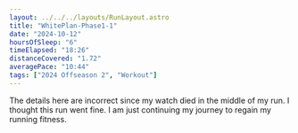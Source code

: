 ```yaml
---
layout: ../../../layouts/RunLayout.astro
title: "WhitePlan-Phase1-1"
date: "2024-10-12"
hoursOfSleep: "6"
timeElapsed: "18:26"
distanceCovered: "1.72"
averagePace: "10:44"
tags: ["2024 Offseason 2", "Workout"]
---
```


The details here are incorrect since my watch died in the middle of my run. I thought this run went fine. I am just continuing my journey to regain my running fitness.
